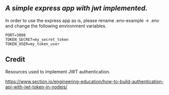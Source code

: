 ## ***A simple express app with jwt implemented.***

In order to use the express app as is, please rename .env-example -> .env and change the following environment variables.

```
PORT=3000
TOKEN_SECRET=my_secret_token
TOKEN_USER=my_token_user

```

## Credit

Resources used to implement JWT authentication.

https://www.section.io/engineering-education/how-to-build-authentication-api-with-jwt-token-in-nodejs/
